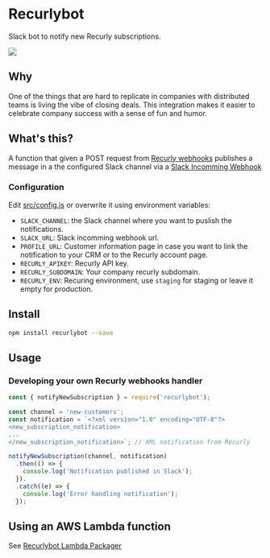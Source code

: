 # Recurlybot
Slack bot to notify new Recurly subscriptions.

![](http://g.recordit.co/MDZuZBIOAe.gif)

## Why
One of the things that are hard to replicate in companies with distributed teams is living the vibe of closing deals. This integration makes it easier to celebrate company success with a sense of fun and humor.

## What's this?
A function that given a POST request from [Recurly webhooks](https://docs.recurly.com/docs/webhooks) publishes a message in a the configured Slack channel via a [Slack Incomming Webhook](https://api.slack.com/incoming-webhooks)

### Configuration
Edit [src/config.js](https://github.com/AudienseCo/recurlybot/blob/master/src/config.js) or overwrite it using environment variables:
  - `SLACK_CHANNEL`: the Slack channel where you want to puslish the notifications.
  - `SLACK_URL`: Slack incomming webhook url.
  - `PROFILE_URL`: Customer information page in case you want to link the notification to your CRM or to the Recurly account page.
  - `RECURLY_APIKEY`: Recurly API key.
  - `RECURLY_SUBDOMAIN`: Your company recurly subdomain.
  - `RECURLY_ENV`: Recuring environment, use `staging` for staging or leave it empty for production.

## Install
```bash
npm install recurlybot --save
```

## Usage

### Developing your own Recurly webhooks handler 
```js
const { notifyNewSubscription } = require('recurlybot');

const channel = 'new-customers';
const notification = `<?xml version="1.0" encoding="UTF-8"?>
<new_subscription_notification>
...
</new_subscription_notification>`; // XML notification from Recurly

notifyNewSubscription(channel, notification)
  .then(() => {
    console.log('Notification published in Slack');
  }).
  .catch((e) => {
    console.log('Error handling notification');
  });
```

## Using an AWS Lambda function
See [Recurlybot Lambda Packager](https://github.com/AudienseCo/recurlybot-lambda)
